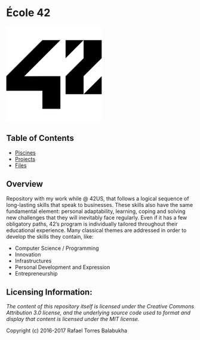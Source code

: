# École 42

![42 Logo](Files/Resources/42-logo.png)

## Table of Contents

* [Piscines](Piscines/)
* [Projects](Projects/)
* [Files](Files/)

## Overview

Repository with my work while @ 42US, that follows a logical sequence of
long-lasting skills that speak to businesses. These skills also have the same
fundamental element: personal adaptability, learning, coping and solving new
challenges that they will inevitably face regularly. Even if it has a few
obligatory paths, 42’s program is individually tailored throughout their
educational experience. Many classical themes are addressed in order to develop
the skills they contain, like:
* Computer Science / Programming
* Innovation
* Infrastructures
* Personal Development and Expression
* Entrepreneurship

## Licensing Information:

*The content of this repository itself is licensed under the Creative Commons
Attribution 3.0 license, and the underlying source code used to format and
display that content is licensed under the MIT license.*

Copyright (c) 2016-2017 Rafael Torres Balabukha
